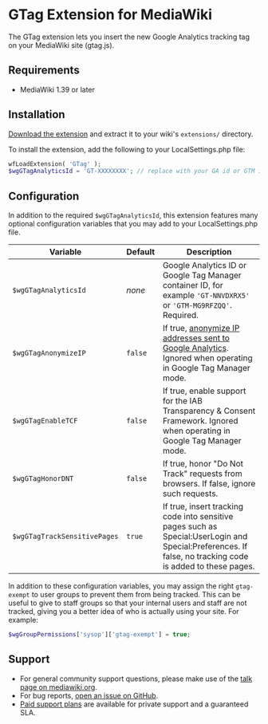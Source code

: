 # GTag Extension for MediaWiki

The GTag extension lets you insert the new Google Analytics
tracking tag on your MediaWiki site (gtag.js).

## Requirements

- MediaWiki 1.39 or later

## Installation

[Download the extension][1] and extract it to your wiki's `extensions/` directory.

To install the extension, add the following to your LocalSettings.php file:
```php
wfLoadExtension( 'GTag' );
$wgGTagAnalyticsId = 'GT-XXXXXXXX'; // replace with your GA id or GTM id
```

## Configuration

In addition to the required `$wgGTagAnalyticsId`, this extension
features many optional configuration variables that you may add
to your LocalSettings.php file.

| Variable                     | Default | Description                                                                                                                                               |
|------------------------------|---------|-----------------------------------------------------------------------------------------------------------------------------------------------------------|
| `$wgGTagAnalyticsId`         | _none_  | Google Analytics ID or Google Tag Manager container ID, for example `'GT-NNVDXRX5'` or `'GTM-MG9RFZQQ'`. Required.                                        |
| `$wgGTagAnonymizeIP`         | `false` | If true, [anonymize IP addresses sent to Google Analytics][5]. Ignored when operating in Google Tag Manager mode.                                         |
| `$wgGTagEnableTCF`           | `false` | If true, enable support for the IAB Transparency & Consent Framework. Ignored when operating in Google Tag Manager mode.                                  |
| `$wgGTagHonorDNT`            | `false` | If true, honor "Do Not Track" requests from browsers. If false, ignore such requests.                                                                     |
| `$wgGTagTrackSensitivePages` | `true`  | If true, insert tracking code into sensitive pages such as Special:UserLogin and Special:Preferences. If false, no tracking code is added to these pages. |

In addition to these configuration variables, you may assign the
right `gtag-exempt` to user groups to prevent them from being
tracked. This can be useful to give to staff groups so that your
internal users and staff are not tracked, giving you a better
idea of who is actually using your site. For example:
```php
$wgGroupPermissions['sysop']['gtag-exempt'] = true;
```

## Support

- For general community support questions, please make use of the [talk page on mediawiki.org][2].
- For bug reports, [open an issue on GitHub][3].
- [Paid support plans][4] are available for private support and a guaranteed SLA.

[1]: https://github.com/SkizNet/mediawiki-GTag/archive/refs/heads/master.zip
[2]: https://www.mediawiki.org/wiki/Extension_talk:GTag
[3]: https://github.com/SkizNet/mediawiki-GTag/issues
[4]: https://store.skizzerz.net/store/mediawiki-support
[5]: https://support.google.com/analytics/answer/2763052
